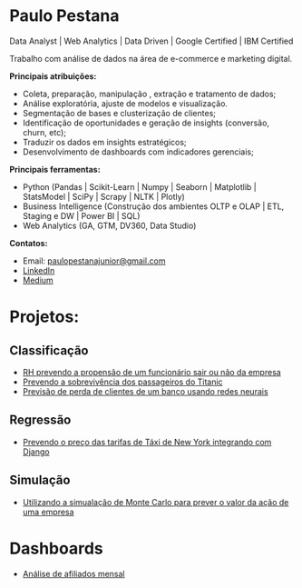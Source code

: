 # Paulo Pestana
Data Analyst | Web Analytics | Data Driven | Google Certified | IBM Certified

Trabalho com análise de dados na área de e-commerce e marketing digital.

**Principais atribuições:**

- Coleta, preparação, manipulação , extração e tratamento de dados;
- Análise exploratória, ajuste de modelos e visualização.
- Segmentação de bases e clusterização de clientes;
- Identificação de oportunidades e geração de insights (conversão, churn, etc);
- Traduzir os dados em insights estratégicos;
- Desenvolvimento de dashboards com indicadores gerenciais;

**Principais ferramentas:**

- Python (Pandas | Scikit-Learn | Numpy | Seaborn | Matplotlib | StatsModel | SciPy | Scrapy | NLTK | Plotly)
- Business Intelligence (Construção dos ambientes OLTP e OLAP | ETL, Staging e DW | Power BI | SQL)
- Web Analytics (GA, GTM, DV360, Data Studio)

**Contatos:**

- Email: paulopestanajunior@gmail.com
- [LinkedIn](https://www.linkedin.com/in/paulopestanajunior/)
- [Medium](https://paulopestanajunior.medium.com/)

# Projetos:

## Classificação
- [RH prevendo a propensão de um funcionário sair ou não da empresa](/rh)
- [Prevendo a sobrevivência dos passageiros do Titanic](/titanic)
- [Previsão de perda de clientes de um banco usando redes neurais](/bank-churn/bank-churn.ipynb)

## Regressão
- [Prevendo o preço das tarifas de Táxi de New York integrando com Django](/newyork)

## Simulação
- [Utilizando a simualação de Monte Carlo para prever o valor da ação de uma empresa](https://colab.research.google.com/drive/1V_gzCEALQozgYxQnXY_6tKv88NohAHMa)

# Dashboards

- [Análise de afiliados mensal](/dashboards/dash-an%C3%A1lise-de-afiliados.png)
